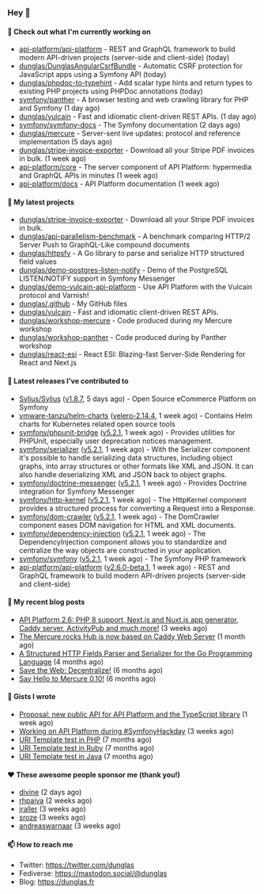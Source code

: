 ### Hey 👋

#### 👷 Check out what I'm currently working on

- [api-platform/api-platform](https://github.com/api-platform/api-platform) - REST and GraphQL framework to build modern API-driven projects (server-side and client-side) (today)
- [dunglas/DunglasAngularCsrfBundle](https://github.com/dunglas/DunglasAngularCsrfBundle) - Automatic CSRF protection for JavaScript apps using a Symfony API (today)
- [dunglas/phpdoc-to-typehint](https://github.com/dunglas/phpdoc-to-typehint) - Add scalar type hints and return types to existing PHP projects using PHPDoc annotations (today)
- [symfony/panther](https://github.com/symfony/panther) - A browser testing and web crawling library for PHP and Symfony (1 day ago)
- [dunglas/vulcain](https://github.com/dunglas/vulcain) - Fast and idiomatic client-driven REST APIs. (1 day ago)
- [symfony/symfony-docs](https://github.com/symfony/symfony-docs) - The Symfony documentation (2 days ago)
- [dunglas/mercure](https://github.com/dunglas/mercure) - Server-sent live updates: protocol and reference implementation (5 days ago)
- [dunglas/stripe-invoice-exporter](https://github.com/dunglas/stripe-invoice-exporter) - Download all your Stripe PDF invoices in bulk. (1 week ago)
- [api-platform/core](https://github.com/api-platform/core) - The server component of API Platform: hypermedia and GraphQL APIs in minutes (1 week ago)
- [api-platform/docs](https://github.com/api-platform/docs) - API Platform documentation (1 week ago)

#### 🌱 My latest projects

- [dunglas/stripe-invoice-exporter](https://github.com/dunglas/stripe-invoice-exporter) - Download all your Stripe PDF invoices in bulk.
- [dunglas/api-parallelism-benchmark](https://github.com/dunglas/api-parallelism-benchmark) - A benchmark comparing HTTP/2 Server Push to GraphQL-Like compound documents
- [dunglas/httpsfv](https://github.com/dunglas/httpsfv) - A Go library to parse and serialize HTTP structured field values
- [dunglas/demo-postgres-listen-notify](https://github.com/dunglas/demo-postgres-listen-notify) - Demo of the PostgreSQL LISTEN/NOTIFY support in Symfony Messenger
- [dunglas/demo-vulcain-api-platform](https://github.com/dunglas/demo-vulcain-api-platform) - Use API Platform with the Vulcain protocol and Varnish!
- [dunglas/.github](https://github.com/dunglas/.github) - My GitHub files
- [dunglas/vulcain](https://github.com/dunglas/vulcain) - Fast and idiomatic client-driven REST APIs.
- [dunglas/workshop-mercure](https://github.com/dunglas/workshop-mercure) - Code produced during my Mercure workshop
- [dunglas/workshop-panther](https://github.com/dunglas/workshop-panther) - Code produced during by Panther workshop
- [dunglas/react-esi](https://github.com/dunglas/react-esi) - React ESI: Blazing-fast Server-Side Rendering for React and Next.js

#### 🔭 Latest releases I've contributed to

- [Sylius/Sylius](https://github.com/Sylius/Sylius) ([v1.8.7](https://github.com/Sylius/Sylius/releases/tag/v1.8.7), 5 days ago) - Open Source eCommerce Platform on Symfony
- [vmware-tanzu/helm-charts](https://github.com/vmware-tanzu/helm-charts) ([velero-2.14.4](https://github.com/vmware-tanzu/helm-charts/releases/tag/velero-2.14.4), 1 week ago) - Contains Helm charts for Kubernetes related open source tools
- [symfony/phpunit-bridge](https://github.com/symfony/phpunit-bridge) ([v5.2.1](https://github.com/symfony/phpunit-bridge/releases/tag/v5.2.1), 1 week ago) - Provides utilities for PHPUnit, especially user deprecation notices management.
- [symfony/serializer](https://github.com/symfony/serializer) ([v5.2.1](https://github.com/symfony/serializer/releases/tag/v5.2.1), 1 week ago) - With the Serializer component it&#39;s possible to handle serializing data structures, including object graphs, into array structures or other formats like XML and JSON. It can also handle deserializing XML and JSON back to object graphs.
- [symfony/doctrine-messenger](https://github.com/symfony/doctrine-messenger) ([v5.2.1](https://github.com/symfony/doctrine-messenger/releases/tag/v5.2.1), 1 week ago) - Provides Doctrine integration for Symfony Messenger
- [symfony/http-kernel](https://github.com/symfony/http-kernel) ([v5.2.1](https://github.com/symfony/http-kernel/releases/tag/v5.2.1), 1 week ago) - The HttpKernel component provides a structured process for converting a Request into a Response.
- [symfony/dom-crawler](https://github.com/symfony/dom-crawler) ([v5.2.1](https://github.com/symfony/dom-crawler/releases/tag/v5.2.1), 1 week ago) - The DomCrawler component eases DOM navigation for HTML and XML documents.
- [symfony/dependency-injection](https://github.com/symfony/dependency-injection) ([v5.2.1](https://github.com/symfony/dependency-injection/releases/tag/v5.2.1), 1 week ago) - The DependencyInjection component allows you to standardize and centralize the way objects are constructed in your application.
- [symfony/symfony](https://github.com/symfony/symfony) ([v5.2.1](https://github.com/symfony/symfony/releases/tag/v5.2.1), 1 week ago) - The Symfony PHP framework
- [api-platform/api-platform](https://github.com/api-platform/api-platform) ([v2.6.0-beta.1](https://github.com/api-platform/api-platform/releases/tag/v2.6.0-beta.1), 1 week ago) - REST and GraphQL framework to build modern API-driven projects (server-side and client-side)

#### 📜 My recent blog posts

- [API Platform 2.6: PHP 8 support, Next.js and Nuxt.js app generator, Caddy server, ActivityPub and much more!](http://feedproxy.google.com/~r/dunglas/~3/X1dkcrZS-qU/) (3 weeks ago)
- [The Mercure.rocks Hub is now based on Caddy Web Server](http://feedproxy.google.com/~r/dunglas/~3/MjBonxZ_8uQ/) (1 month ago)
- [A Structured HTTP Fields Parser and Serializer for the Go Programming Language](http://feedproxy.google.com/~r/dunglas/~3/ZbYscZI8Qx8/) (4 months ago)
- [Save the Web: Decentralize!](http://feedproxy.google.com/~r/dunglas/~3/sqGQq6DaW2s/) (6 months ago)
- [Say Hello to Mercure 0.10!](http://feedproxy.google.com/~r/dunglas/~3/fUSKFfOlt0c/) (6 months ago)

#### 📓 Gists I wrote

- [Proposal: new public API for API Platform and the TypeScript library](https://gist.github.com/4da2026f34bf7f18e1db955ef8a9b417) (1 week ago)
- [Working on API Platform during #SymfonyHackday](https://gist.github.com/3949272d40e6390cdd2850a4f312a02a) (3 weeks ago)
- [URI Template test in PHP](https://gist.github.com/5b10b586427cf66e78a968f82f80691a) (7 months ago)
- [URI Template test in Ruby](https://gist.github.com/ec793690f66167cb849c02284ecf748d) (7 months ago)
- [URI Template test in Java](https://gist.github.com/788b70312231d24e46d7632c634784f5) (7 months ago)

#### ❤️ These awesome people sponsor me (thank you!)

- [divine](https://github.com/divine) (2 days ago)
- [rhpaiva](https://github.com/rhpaiva) (2 weeks ago)
- [jraller](https://github.com/jraller) (3 weeks ago)
- [sroze](https://github.com/sroze) (3 weeks ago)
- [andreaswarnaar](https://github.com/andreaswarnaar) (3 weeks ago)

#### 📫 How to reach me

- Twitter: https://twitter.com/dunglas
- Fediverse: https://mastodon.social/@dunglas
- Blog: https://dunglas.fr
